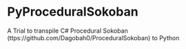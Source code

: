# PyProceduralSokoban
A Trial to transpile C# Procedural Sokoban (ttps://github.com/Dagobah0/ProceduralSokoban) to Python
